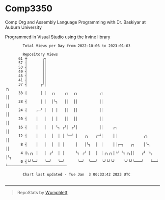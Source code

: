 # Comp3350
Comp Org and Assembly Language Programming with Dr. Baskiyar at Auburn University

Programmed in Visual Studio using the Irvine library

```
        Total Views per Day from 2022-10-06 to 2023-01-03

        Repository Views
      61 ┼       ╭╮
      57 ┤       ││
      53 ┤       ││
      49 ┤       ││
      45 ┤       ││
      41 ┤       ││
      37 ┤      ╭╯│                                                  ╭╮
      33 ┤      │ │  ╭╮    ╭╮  ╭╮          ╭╮                        ││
      28 ┤      │ │  │╰╮   ││  ││          ││                        ││
      24 ┤    ╭─╯ │  │ │   ││  ││          ││                        ││
      20 ┤    │   │  │ │   ││  ││          ││                        ││
      16 ┤    │   │  │ ╰╮ ╭╯│ ╭╯│          ││    ╭╮                  ││
      12 ┤    │   │  │  │ │ ╰─╯ │   ╭╮   ╭─╯│    ││            ╭╮    ││
       8 ┤    │   │  │  │ │     │   │╰╮  │  │    ││╭─╮   ╭╮    │╰╮   ││
       4 ┼╮╭╮ │   │ ╭╯  │ │     ╰╮ ╭╯ │  │  │╭╮╭╮│╰╯ ╰╮╭╮││   ╭╯ ╰╮  │╰╮
       0 ┤╰╯╰─╯   ╰─╯   ╰─╯      ╰─╯  ╰──╯  ╰╯╰╯╰╯    ╰╯╰╯╰───╯   ╰──╯ ╰───────────────────────────

        Chart last updated - Tue Jan  3 00:33:42 2023 UTC
        
```

---

> RepoStats by [Wumphlett](https://github.com/Wumphlett)
